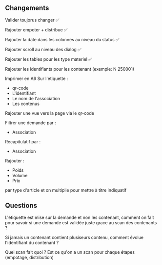 ## Changements

Valider toujorus changer ✅

Rajouter empoter + distribue ✅

Rajouter la date dans les colonnes au niveau du status ✅

Rajouter scroll au niveau des dialog ✅

Rajouter les tables pour les type materiel ✅

Rajouter les identifiants pour les contenant (exemple: N 250001)

Imprimer en A6
Sur l'etiquette :

- qr-code
- L'identifiant
- Le nom de l'association
- Les contenus

Rajouter une vue vers la page via le qr-code


Filtrer une demande par :

- Association


Recapitulatif par :

- Association 


Rajouter : 

- Poids
- Volume
- Prix

par type d'article et on multiplie pour mettre à titre indiquatif

## Questions

L'étiquette est mise sur la demande et non les contenant, comment on fait pour savoir si une demande est validée juste grace au scan des contenants ?

Si jamais un contenant contient plusiseurs contenu, comment évolue l'identifiant du contenant ?

Quel scan fait quoi ? Est ce qu'on a un scan pour chaque étapes (empotage, distribution)
